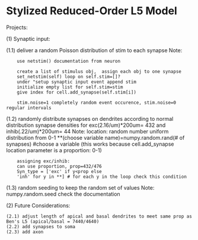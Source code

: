 # Stylized Reduced-Order L5 Model
 
Projects:

(1)	Synaptic input:

(1.1) deliver a random Poisson distribution of stim to each synapse
	Note: 
		
		use netstim() documentation from neuron

		create a list of stimulus obj,  assign each obj to one synapse
		set_netstim(self) loop on self.stim=[]?
		under "setup synaptic input event append stim
		initialize empty list for self.stim=stim		
		give index for cell.add_synapse(self.stim[i])	

		stim.noise=1 completely random event occurence, stim.noise=0 regular intervals

(1.2) randomly distribute synapses on dendrites according to normal distribution
synapse densities for exc(2.16/um)*200um= 432 and inhib(.22/um)*200um= 44 
	Note: 
		location:
		random number uniform distribution from 0-1
		**(choose variable name)=numpy.random.rand(# of synapses) #choose a variable (this works because cell.add_synapse location parameter is a proportion: 0-1)
		
		assigning exc/inhib:
		can use proportion, prop=432/476
		Syn_type = ['exc' if y<prop else
		'inh' for y in **] # for each y in the loop check this condition


(1.3) random seeding to keep the random set of values
	Note:
		numpy.random.seed
		check the documentation
		

(2) 	Future Considerations:

	(2.1) adjust length of apical and basal dendrites to meet same prop as Ben's L5 (apical/basal = 7440/4640)
	(2.2) add synapses to soma
	(2.3) add axon






